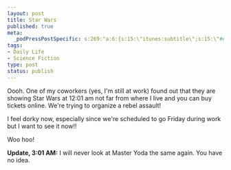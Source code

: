 ```yaml
--- 
layout: post
title: Star Wars
published: true
meta: 
  _podPressPostSpecific: s:269:"a:6:{s:15:\"itunes:subtitle\";s:15:\"##PostExcerpt##\";s:14:\"itunes:summary\";s:15:\"##PostExcerpt##\";s:15:\"itunes:keywords\";s:17:\"##WordPressCats##\";s:13:\"itunes:author\";s:10:\"##Global##\";s:15:\"itunes:explicit\";s:2:\"No\";s:12:\"itunes:block\";s:2:\"No\";}";
tags: 
- Daily Life
- Science Fiction
type: post
status: publish
---
```

Oooh. One of my coworkers (yes, I'm still at work) found out that they are showing Star Wars at 12:01 am not far from where I live and you can buy tickets online. We're trying to organize a rebel assault!

I feel dorky now, especially since we're scheduled to go Friday during work but I want to see it now!!

Woo hoo!

<strong>Update, 3:01 AM:</strong> I will never look at Master Yoda the same again. You have no idea.
